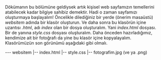 Dökümanın bu bölümüne geldiysek artık kişisel web sayfamızın temellerini atabilecek kadar bilgiye sahibiz demektir. Hadi o zaman sayfamızı oluşturmaya başlayalım! Öncelikle dilediğiniz bir yerde (önerim masaüstü) *websitem* adında bir klasör oluşturun. Ve daha sonra bu klasörün içine uzantısı *.html*, adı *index* olan bir dosya oluşturalım. Yani *index.html* dosyası. Bir de yanına *style.css* dosyası oluşturalım. Daha önceden hazırladığımız, kendimize ait bir fotoğrafı da yine bu klasör içine kopyalayalım. Klasörümüzün son görünümü aşağıdaki gibi olmalı.

--- websitem
  |-- index.html
  |-- style.css
  |-- fotografim.jpg (ve ya .png)